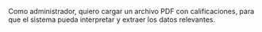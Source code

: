 Como administrador, quiero cargar un archivo PDF con calificaciones, para que el sistema pueda interpretar y extraer los datos relevantes.

